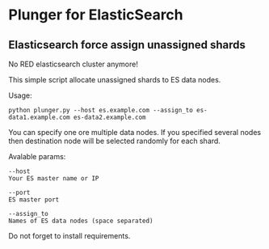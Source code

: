 # Plunger for ElasticSearch
## Elasticsearch force assign unassigned shards
No RED elasticsearch cluster anymore!

This simple script allocate unassigned shards to ES data nodes.

Usage:

`python plunger.py --host es.example.com --assign_to es-data1.example.com es-data2.example.com`

You can specify one ore multiple data nodes.
If you specified several nodes then destination node will be selected randomly for each shard.

Avalable params:

```
--host 
Your ES master name or IP

--port
ES master port

--assign_to
Names of ES data nodes (space separated)
```

Do not forget to install requirements.
